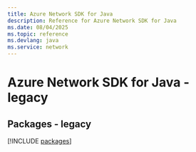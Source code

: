 ```yaml
---
title: Azure Network SDK for Java
description: Reference for Azure Network SDK for Java
ms.date: 08/04/2025
ms.topic: reference
ms.devlang: java
ms.service: network
---
```

# Azure Network SDK for Java - legacy
## Packages - legacy
[!INCLUDE [packages](network-index.md)]